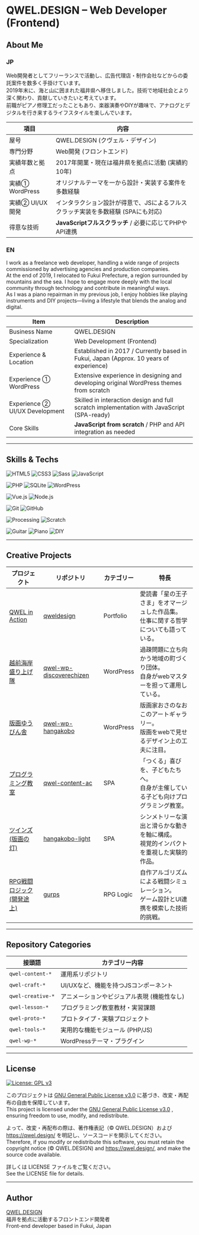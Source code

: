 # QWEL.DESIGN – Web Developer (Frontend)

## About Me

### JP

Web開発者としてフリーランスで活動し、広告代理店・制作会社などからの委託案件を数多く手掛けています。  
2019年末に、海と山に囲まれた福井県へ移住しました。技術で地域社会とより深く関わり、貢献していきたいと考えています。  
前職がピアノ修理工だったこともあり、楽器演奏やDIYが趣味で、アナログとデジタルを行き来するライフスタイルを楽しんでいます。  

| 項目 | 内容 |
|------|------|
| 屋号 | QWEL.DESIGN (クヴェル・デザイン) |
| 専門分野 | Web開発 (フロントエンド) |
| 実績年数と拠点 | 2017年開業・現在は福井県を拠点に活動 (実績約10年) |
| 実績① WordPress | オリジナルテーマを一から設計・実装する案件を多数経験 |
| 実績② UI/UX開発 | インタラクション設計が得意で、JSによるフルスクラッチ実装を多数経験 (SPAにも対応) |
| 得意な技術 | **JavaScriptフルスクラッチ** / 必要に応じてPHPやAPI連携 |

### EN

I work as a freelance web developer, handling a wide range of projects commissioned by advertising agencies and production companies.  
At the end of 2019, I relocated to Fukui Prefecture, a region surrounded by mountains and the sea. I hope to engage more deeply with the local community through technology and contribute in meaningful ways.  
As I was a piano repairman in my previous job, I enjoy hobbies like playing instruments and DIY projects—living a lifestyle that blends the analog and digital.  

| Item | Description |
|------|-------------|
| Business Name | QWEL.DESIGN |
| Specialization | Web Development (Frontend) |
| Experience & Location | Established in 2017 / Currently based in Fukui, Japan (Approx. 10 years of experience) |
| Experience ① WordPress | Extensive experience in designing and developing original WordPress themes from scratch |
| Experience ② UI/UX Development | Skilled in interaction design and full scratch implementation with JavaScript (SPA-ready) |
| Core Skills | **JavaScript from scratch** / PHP and API integration as needed |

---

## Skills & Techs

![HTML5](https://img.shields.io/badge/-HTML5-E34F26?style=flat-square&logo=html5&logoColor=white)
![CSS3](https://img.shields.io/badge/-CSS3-1572B6?style=flat-square&logo=css3)
![Sass](https://img.shields.io/badge/-Sass-CC6699?style=flat-square&logo=sass&logoColor=white)
![JavaScript](https://img.shields.io/badge/-JavaScript-F7DF1E?style=flat-square&logo=javascript&logoColor=black)  

![PHP](https://img.shields.io/badge/-PHP-777BB4?style=flat-square&logo=php&logoColor=white)
![SQLite](https://img.shields.io/badge/-SQLite-003B57?style=flat-square&logo=sqlite&logoColor=white)
![WordPress](https://img.shields.io/badge/-WordPress-21759B?style=flat-square&logo=wordpress)  

![Vue.js](https://img.shields.io/badge/-Vue.js-4FC08D?style=flat-square&logo=vue.js&logoColor=white)
![Node.js](https://img.shields.io/badge/-Node.js-339933?style=flat-square&logo=node.js&logoColor=white)  

![Git](https://img.shields.io/badge/-Git-F05032?style=flat-square&logo=git&logoColor=white)
![GitHub](https://img.shields.io/badge/-GitHub-181717?style=flat-square&logo=github&logoColor=white)  

![Processing](https://img.shields.io/badge/-Processing-006699?style=flat&logo=processingfoundation&logoColor=white)
![Scratch](https://img.shields.io/badge/-Scratch-FFAB1A?style=flat&logo=scratch&logoColor=white)  

![Guitar](https://img.shields.io/badge/-Guitar-444?style=flat&logoColor=white)
![Piano](https://img.shields.io/badge/-Piano-444?style=flat&logoColor=white)
![DIY](https://img.shields.io/badge/-DIY-795548?style=flat&logoColor=white)  

---

## Creative Projects

| プロジェクト | リポジトリ | カテゴリー | 特長 |
|------------------------------------|------------|------------|------------------------------------|
| [QWEL in Action](https://qwel.design/) | [qweldesign](https://github.com/qweldesign/qweldesign) | Portfolio | 愛読書「星の王子さま」をオマージュした作品集。<br>仕事に関する哲学についても語っている。 |
| [越前海岸盛り上げ隊](https://discoverechizen.com/) | [qwel-wp-discoverechizen](https://github.com/qweldesign/qwel-wp-discoverechizen) | WordPress | 過疎問題に立ち向かう地域の町づくり団体。<br>自身がwebマスターを担って運用している。 |
| [版画ゆうびん舎](https://hangakobo.com/) | [qwel-wp-hangakobo](https://github.com/qweldesign/qwel-wp-hangakobo) | WordPress | 版画家おさのなおこのアートギャラリー。<br>版画をwebで見せるデザイン上の工夫に注目。 |
| [プログラミング教室](https://ac.qwel.design/) | [qwel-content-ac](https://github.com/qweldesign/qwel-content-ac) | SPA | 「つくる」喜びを、子どもたちへ。<br>自身が主催している子ども向けプログラミング教室。 |
| [ツインズ (版画の灯)](https://hangakobo.com/feature/light/) | [hangakobo-light](https://github.com/qweldesign/hangakobo-light) | SPA | シンメトリーな演出と滑らかな動きを軸に構成。<br>視覚的インパクトを重視した実験的作品。 |
| [RPG戦闘ロジック<br>(開発途上)](https://gurps.artofwar.site/) | [gurps](https://github.com/qweldesign/gurps) | RPG Logic | 自作アルゴリズムによる戦闘シミュレーション。<br>ゲーム設計とUI連携を模索した技術的挑戦。 |

---

## Repository Categories

| 接頭語 | カテゴリー内容 |
|------------------|------------------------------------|
| `qwel-content-*` | 運用系リポジトリ |
| `qwel-craft-*` | UI/UXなど、機能を持つJSコンポーネント |
| `qwel-creative-*` | アニメーションやビジュアル表現 (機能性なし) |
| `qwel-lesson-*` | プログラミング教室教材・実習課題 |
| `qwel-proto-*` | プロトタイプ・実験プロジェクト |
| `qwel-tools-*` | 実用的な機能モジュール (PHP/JS) |
| `qwel-wp-*` | WordPressテーマ・プラグイン |

---

## License

[![License: GPL v3](https://img.shields.io/badge/License-GPLv3-blue.svg)](https://www.gnu.org/licenses/gpl-3.0.html)  

このプロジェクトは [GNU General Public License v3.0](https://www.gnu.org/licenses/gpl-3.0.html) に基づき、改変・再配布の自由を保障しています。  
This project is licensed under the [GNU General Public License v3.0](https://www.gnu.org/licenses/gpl-3.0.html) , ensuring freedom to use, modify, and redistribute.  

よって、改変・再配布の際は、著作権表記（© QWEL.DESIGN）および https://qwel.design/ を明記し、ソースコードを開示してください。  
Therefore, if you modify or redistribute this software, you must retain the copyright notice (© QWEL.DESIGN) and https://qwel.design/, and make the source code available.  

詳しくは LICENSE ファイルをご覧ください。  
See the LICENSE file for details.  

---

## Author

[QWEL.DESIGN](https://qwel.design)  
福井を拠点に活動するフロントエンド開発者  
Front-end developer based in Fukui, Japan  
